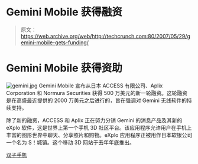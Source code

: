 # Gemini Mobile 获得融资

> 原文：<https://web.archive.org/web/http://techcrunch.com:80/2007/05/29/gemini-mobile-gets-funding/>

# Gemini Mobile 获得资助

![gemini.jpg](img/158b8b0b0798cce94607fbc76b71a81c.png) Gemini Mobile 宣布从日本 ACCESS 有限公司、Aplix Corporation 和 Normura Securities 获得 500 万美元的新一轮融资。这轮融资是在高盛最近提供的 2000 万美元之后进行的，旨在强调对 Gemini 无线软件的持续支持。

除了新的融资，ACCESS 和 Aplix 正在努力分销 Gemini 的消息产品及其新的 eXplo 软件，这是世界上第一个手机 3D 社区平台。该应用程序允许用户在手机上丰富的图形世界中聊天、分享照片和购物。eXplo 应用程序正被用作日本软银公司一个名为 S！城镇。这个移动 3D 网站于去年年底推出。

[双子手机](https://web.archive.org/web/20201125145641/http://www.geminimobile.com/)